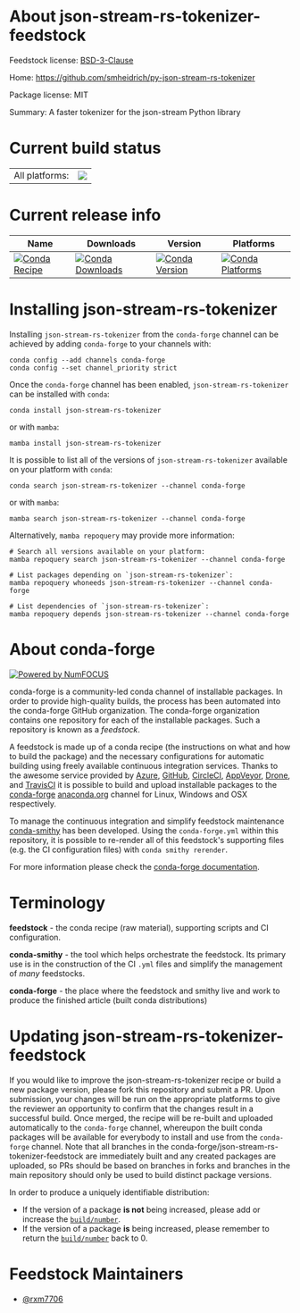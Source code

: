 About json-stream-rs-tokenizer-feedstock
========================================

Feedstock license: [BSD-3-Clause](https://github.com/conda-forge/json-stream-rs-tokenizer-feedstock/blob/main/LICENSE.txt)

Home: https://github.com/smheidrich/py-json-stream-rs-tokenizer

Package license: MIT

Summary: A faster tokenizer for the json-stream Python library

Current build status
====================


<table><tr><td>All platforms:</td>
    <td>
      <a href="https://dev.azure.com/conda-forge/feedstock-builds/_build/latest?definitionId=19485&branchName=main">
        <img src="https://dev.azure.com/conda-forge/feedstock-builds/_apis/build/status/json-stream-rs-tokenizer-feedstock?branchName=main">
      </a>
    </td>
  </tr>
</table>

Current release info
====================

| Name | Downloads | Version | Platforms |
| --- | --- | --- | --- |
| [![Conda Recipe](https://img.shields.io/badge/recipe-json--stream--rs--tokenizer-green.svg)](https://anaconda.org/conda-forge/json-stream-rs-tokenizer) | [![Conda Downloads](https://img.shields.io/conda/dn/conda-forge/json-stream-rs-tokenizer.svg)](https://anaconda.org/conda-forge/json-stream-rs-tokenizer) | [![Conda Version](https://img.shields.io/conda/vn/conda-forge/json-stream-rs-tokenizer.svg)](https://anaconda.org/conda-forge/json-stream-rs-tokenizer) | [![Conda Platforms](https://img.shields.io/conda/pn/conda-forge/json-stream-rs-tokenizer.svg)](https://anaconda.org/conda-forge/json-stream-rs-tokenizer) |

Installing json-stream-rs-tokenizer
===================================

Installing `json-stream-rs-tokenizer` from the `conda-forge` channel can be achieved by adding `conda-forge` to your channels with:

```
conda config --add channels conda-forge
conda config --set channel_priority strict
```

Once the `conda-forge` channel has been enabled, `json-stream-rs-tokenizer` can be installed with `conda`:

```
conda install json-stream-rs-tokenizer
```

or with `mamba`:

```
mamba install json-stream-rs-tokenizer
```

It is possible to list all of the versions of `json-stream-rs-tokenizer` available on your platform with `conda`:

```
conda search json-stream-rs-tokenizer --channel conda-forge
```

or with `mamba`:

```
mamba search json-stream-rs-tokenizer --channel conda-forge
```

Alternatively, `mamba repoquery` may provide more information:

```
# Search all versions available on your platform:
mamba repoquery search json-stream-rs-tokenizer --channel conda-forge

# List packages depending on `json-stream-rs-tokenizer`:
mamba repoquery whoneeds json-stream-rs-tokenizer --channel conda-forge

# List dependencies of `json-stream-rs-tokenizer`:
mamba repoquery depends json-stream-rs-tokenizer --channel conda-forge
```


About conda-forge
=================

[![Powered by
NumFOCUS](https://img.shields.io/badge/powered%20by-NumFOCUS-orange.svg?style=flat&colorA=E1523D&colorB=007D8A)](https://numfocus.org)

conda-forge is a community-led conda channel of installable packages.
In order to provide high-quality builds, the process has been automated into the
conda-forge GitHub organization. The conda-forge organization contains one repository
for each of the installable packages. Such a repository is known as a *feedstock*.

A feedstock is made up of a conda recipe (the instructions on what and how to build
the package) and the necessary configurations for automatic building using freely
available continuous integration services. Thanks to the awesome service provided by
[Azure](https://azure.microsoft.com/en-us/services/devops/), [GitHub](https://github.com/),
[CircleCI](https://circleci.com/), [AppVeyor](https://www.appveyor.com/),
[Drone](https://cloud.drone.io/welcome), and [TravisCI](https://travis-ci.com/)
it is possible to build and upload installable packages to the
[conda-forge](https://anaconda.org/conda-forge) [anaconda.org](https://anaconda.org/)
channel for Linux, Windows and OSX respectively.

To manage the continuous integration and simplify feedstock maintenance
[conda-smithy](https://github.com/conda-forge/conda-smithy) has been developed.
Using the ``conda-forge.yml`` within this repository, it is possible to re-render all of
this feedstock's supporting files (e.g. the CI configuration files) with ``conda smithy rerender``.

For more information please check the [conda-forge documentation](https://conda-forge.org/docs/).

Terminology
===========

**feedstock** - the conda recipe (raw material), supporting scripts and CI configuration.

**conda-smithy** - the tool which helps orchestrate the feedstock.
                   Its primary use is in the construction of the CI ``.yml`` files
                   and simplify the management of *many* feedstocks.

**conda-forge** - the place where the feedstock and smithy live and work to
                  produce the finished article (built conda distributions)


Updating json-stream-rs-tokenizer-feedstock
===========================================

If you would like to improve the json-stream-rs-tokenizer recipe or build a new
package version, please fork this repository and submit a PR. Upon submission,
your changes will be run on the appropriate platforms to give the reviewer an
opportunity to confirm that the changes result in a successful build. Once
merged, the recipe will be re-built and uploaded automatically to the
`conda-forge` channel, whereupon the built conda packages will be available for
everybody to install and use from the `conda-forge` channel.
Note that all branches in the conda-forge/json-stream-rs-tokenizer-feedstock are
immediately built and any created packages are uploaded, so PRs should be based
on branches in forks and branches in the main repository should only be used to
build distinct package versions.

In order to produce a uniquely identifiable distribution:
 * If the version of a package **is not** being increased, please add or increase
   the [``build/number``](https://docs.conda.io/projects/conda-build/en/latest/resources/define-metadata.html#build-number-and-string).
 * If the version of a package **is** being increased, please remember to return
   the [``build/number``](https://docs.conda.io/projects/conda-build/en/latest/resources/define-metadata.html#build-number-and-string)
   back to 0.

Feedstock Maintainers
=====================

* [@rxm7706](https://github.com/rxm7706/)


